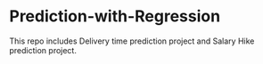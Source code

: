 # Prediction-with-Regression
This repo includes Delivery time prediction project and Salary Hike prediction project.
